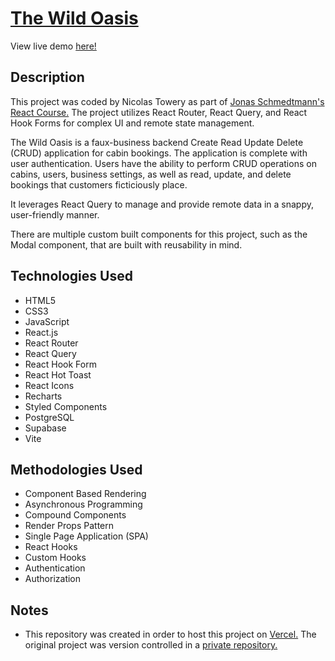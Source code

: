 # [The Wild Oasis](https://the-wild-oasis-towery.vercel.app)

View live demo [here!](https://the-wild-oasis-towery.vercel.app)

## Description

This project was coded by Nicolas Towery as part of [Jonas Schmedtmann's React Course.](https://www.udemy.com/user/jonasschmedtmann/) The project utilizes React Router, React Query, and React Hook Forms for complex UI and remote state management.

The Wild Oasis is a faux-business backend Create Read Update Delete (CRUD) application for cabin bookings. The application is complete with user authentication. Users have the ability to perform CRUD operations on cabins, users, business settings, as well as read, update, and delete bookings that customers ficticiously place.

It leverages React Query to manage and provide remote data in a snappy, user-friendly manner.

There are multiple custom built components for this project, such as the Modal component, that are built with reusability in mind.

## Technologies Used

- HTML5
- CSS3
- JavaScript
- React.js
- React Router
- React Query
- React Hook Form
- React Hot Toast
- React Icons
- Recharts
- Styled Components
- PostgreSQL
- Supabase
- Vite

## Methodologies Used

- Component Based Rendering
- Asynchronous Programming
- Compound Components
- Render Props Pattern
- Single Page Application (SPA)
- React Hooks
- Custom Hooks
- Authentication
- Authorization

## Notes

- This repository was created in order to host this project on [Vercel.]((https://the-wild-oasis-towery.vercel.app)) The original project was version controlled in a [private repository.](https://github.com/nicolastowery/udemy-react-course)
